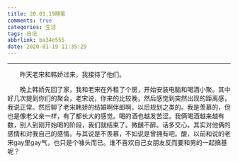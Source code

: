 ```yaml
---
title: 20.01.19随笔
comments: true
categories: 生活
tags: 日记
abbrlink: ba34e555
date: 2020-01-19 11:35:29
---
```


---

&emsp;&emsp;昨天老宋和韩娇过来，我接待了他们。

&emsp;&emsp;晚上韩娇先回了家，我和老宋在外租了个房，开始安装电脑和喝酒小聚。其中好几次提到你们的聚会，老宋说，你来的比较晚，然后感觉到突然出现的距离感，我说正常。然后聊了老宋韩娇的结婚啊伴郎啊，以后规划之类的。我是羡慕的，但也是像老父亲一样，有了都长大的感觉。喝的酒也越发苦涩。我俩喝酒越来越有数，别人到刚开始喝的阶段，我们就结束了。微醺不醉。话多交心。其实对他俩的感情和对我自己的感情。与其说是不羡慕，不如说是曾拥有吧。酸，以前和说的老宋gay里gay气，也只是个噱头而已。谁不喜欢自己女朋友反而要和男的一起搞基呢？
